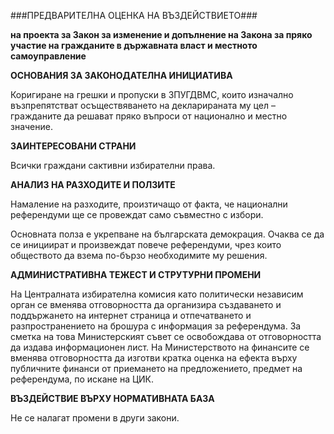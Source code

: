 ###ПРЕДВАРИТЕЛНА ОЦЕНКА НА ВЪЗДЕЙСТВИЕТО###

**на проекта за Закон за изменение и допълнение на Закона за пряко участие на гражданите в държавната власт и местното самоуправление**

**ОСНОВАНИЯ ЗА ЗАКОНОДАТЕЛНА ИНИЦИАТИВА**

Коригиране на грешки и пропуски в ЗПУГДВМС, които изначално възпрепятстват осъществяването на декларираната му цел – гражданите да решават пряко въпроси от национално и местно значение.

**ЗАИНТЕРЕСОВАНИ СТРАНИ**

Всички граждани сактивни избирателни права.

**АНАЛИЗ НА РАЗХОДИТЕ И ПОЛЗИТЕ**

Намаление на разходите, произтичащо от факта, че национални референдуми ще се провеждат само съвместно с избори.

Основната полза е укрепване на българската демокрация. Очаква се да се инициират и произвеждат повече референдуми, чрез които обществото да взема по-бързо необходимите му решения.

**АДМИНИСТРАТИВНА ТЕЖЕСТ И СТРУТУРНИ ПРОМЕНИ**

На Централната избирателна комисия като политически независим орган се вменява отговорността да организира създаването и поддържането на интернет страница и отпечатването и разпространението на брошура с информация за референдума. За сметка на това Министерският съвет се освобождава от отговорността да издава информационен лист. На Министерството на финансите се вменява отговорността да изготви кратка оценка на ефекта върху публичните финанси от приемането на предложението, предмет на референдума, по искане на ЦИК.

**ВЪЗДЕЙСТВИЕ ВЪРХУ НОРМАТИВНАТА БАЗА**

Не се налагат промени в други закони.
